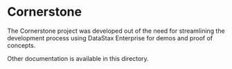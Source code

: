 # Cornerstone

The Cornerstone project was developed out of the need for streamlining
the development process using DataStax Enterprise for demos and proof of concepts.

Other documentation is available in this directory.
